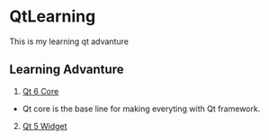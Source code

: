 # QtLearning
This is my learning qt advanture

## Learning Advanture
1. [Qt 6 Core](https://github.com/develooper1994/Qt6CoreLearning)
  - Qt core is the base line for making everyting with Qt framework.
2. [Qt 5 Widget](https://github.com/develooper1994/Qt5WidgetLearning)
